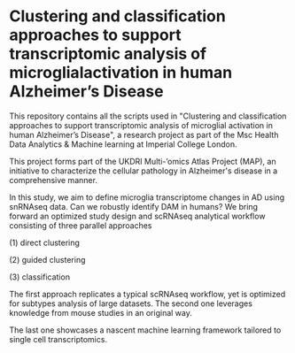 # Clustering and classification approaches to support transcriptomic analysis of microglialactivation in human Alzheimer’s Disease

This repository contains all the scripts used in "Clustering and classification approaches to support transcriptomic analysis of microglial activation in human Alzheimer’s Disease", a research project as part of the Msc Health Data Analytics & Machine learning at Imperial College London.

This project forms part of the UKDRI Multi-’omics Atlas Project (MAP), an initiative to characterize the cellular pathology in Alzheimer's disease in a comprehensive manner.

In this study, we aim to define microglia transcriptome changes in AD using snRNAseq data. Can we robustly identify DAM in humans? We bring forward an optimized study
design and scRNAseq analytical workflow consisting of three parallel approaches

(1) direct clustering 

(2) guided clustering

(3) classification

The first approach replicates a typical scRNAseq workflow, yet is optimized for subtypes analysis of large datasets.
The second one leverages knowledge from mouse studies in an original way.

The last one showcases a nascent machine learning framework tailored to single cell transcriptomics.

